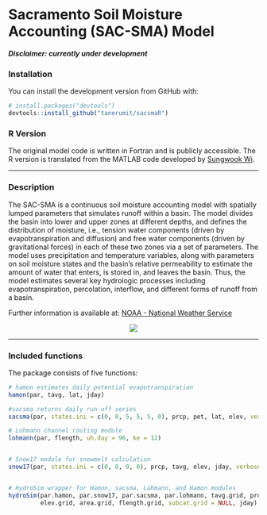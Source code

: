 
Sacramento Soil Moisture Accounting (SAC-SMA) Model
===================================================

***Disclaimer: currently under development***

### Installation

You can install the development version from GitHub with:

``` r
# install.packages("devtools")
devtools::install_github("tanerumit/sacsmaR")
```

### R Version

The original model code is written in Fortran and is publicly accessible. The R version is translated from the MATLAB code developed by [Sungwook Wi](https://github.com/sungwookwi).

------------------------------------------------------------------------

### Description

The SAC-SMA is a continuous soil moisture accounting model with spatially lumped parameters that simulates runoff within a basin. The model divides the basin into lower and upper zones at different depths, and defines the distribution of moisture, i.e., tension water components (driven by evapotranspiration and diffusion) and free water components (driven by gravitational forces) in each of these two zones via a set of parameters. The model uses precipitation and temperature variables, along with parameters on soil moisture states and the basin’s relative permeability to estimate the amount of water that enters, is stored in, and leaves the basin. Thus, the model estimates several key hydrologic processes including evapotranspiration, percolation, interflow, and different forms of runoff from a basin.

Further information is available at: [NOAA - National Weather Service](http://www.nws.noaa.gov/oh/hrl/nwsrfs/users_manual/part2/_pdf/23sacsma.pdf)

<p align="center">
<img src="http://www.appsolutelydigital.com/ModelPrimer/images/image79.jpeg">
</p>

------------------------------------------------------------------------

### Included functions

The package consists of five functions:

``` r
# hamon estimates daily potential evapotranspiration
hamon(par, tavg, lat, jday)

#sacsma returns daily run-off series 
sacsma(par, states.ini = c(0, 0, 5, 5, 5, 0), prcp, pet, lat, elev, verbose = FALSE)

# Lohmann channel routing module
lohmann(par, flength, uh.day = 96, ke = 12)


# Snow17 module for snowmelt calculation
snow17(par, states.ini = c(0, 0, 0, 0), prcp, tavg, elev, jday, verbose = FALSE)


# HydroSim wrapper for Hamon, sacsma, Lahmann, and Hamon modules
hydroSim(par.hamon, par.snow17, par.sacsma, par.lohmann, tavg.grid, prcp.grid, lat.grid, 
         elev.grid, area.grid, flength.grid, subcat.grid = NULL, jday)
```
